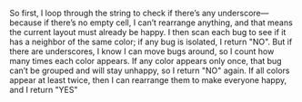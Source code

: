 So first, I loop through the string to check if there’s any underscore—because if there’s no empty cell, I can’t rearrange anything, and that means the current layout must already be happy. I then scan each bug to see if it has a neighbor of the same color; if any bug is isolated, I return "NO". But if there are underscores, I know I can move bugs around, so I count how many times each color appears. If any color appears only once, that bug can’t be grouped and will stay unhappy, so I return "NO" again. If all colors appear at least twice, then I can rearrange them to make everyone happy, and I return "YES"